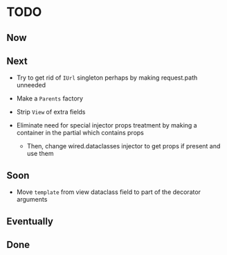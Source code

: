 # TODO

## Now

## Next

- Try to get rid of `IUrl` singleton perhaps by making request.path unneeded

- Make a `Parents` factory

- Strip `View` of extra fields

- Eliminate need for special injector props treatment by making a container in the partial which contains props

  - Then, change wired.dataclasses injector to get props if present and use them

## Soon

- Move `template` from view dataclass field to part of the decorator arguments

## Eventually

## Done